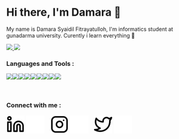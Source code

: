 # Hi there, I'm Damara 👋 

My name is Damara Syaidil Fitrayatulloh, I'm informatics student at gunadarma university. 
Curently i learn everything 🤣

  <p align="left">
  <a href="https://github.com/damarasf">
  <img height="170em" src="https://github-readme-stats-eight-theta.vercel.app/api/top-langs/?username=damarasf&layout=compact&langs_count=8&theme=buefy"/>
  <img height="170em" src="https://github-readme-stats-eight-theta.vercel.app/api?username=damarasf&show_icons=true&theme=buefy&include_all_commits=true&count_private=true"/>
  </a>
  </p>

### Languages and Tools :

  <img align="left" src="https://img.shields.io/badge/Visual%20Studio%20Code-0078d7.svg?style=for-the-badge&logo=visual-studio-code&logoColor=white"/>
  <img align="left" src="https://img.shields.io/badge/git-%23F05033.svg?style=for-the-badge&logo=git&logoColor=white"/>
  <img align="left" src="https://img.shields.io/badge/github-%23121011.svg?style=for-the-badge&logo=github&logoColor=white"/>
  <img align="left" src="https://img.shields.io/badge/java-%23ED8B00.svg?style=for-the-badge&logo=java&logoColor=white"/>
  <img align="left" src="https://img.shields.io/badge/go-%2300ADD8.svg?style=for-the-badge&logo=go&logoColor=white"/>
  <img align="left" src="https://img.shields.io/badge/laravel-%23FF2D20.svg?style=for-the-badge&logo=laravel&logoColor=white"/>
  <img align="left" src="https://img.shields.io/badge/node.js-6DA55F?style=for-the-badge&logo=node.js&logoColor=white"/>
  <img align="left" src="https://img.shields.io/badge/Flutter-%2302569B.svg?style=for-the-badge&logo=Flutter&logoColor=white"/>
  <img align="left" src="https://img.shields.io/badge/NetBeansIDE-1B6AC6.svg?style=for-the-badge&logo=apache-netbeans-ide&logoColor=white"/>
  
<br />
<br />
<br />


### Connect with me :

[![website](./img/linkedin-light.svg)](https://linkedin.com/in/damarasf#gh-light-mode-only)
[![website](./img/linkedin-dark.svg)](https://linkedin.com/in/damarasf#gh-dark-mode-only)
&nbsp;&nbsp;
[![website](./img/instagram-light.svg)](https://instagram.com/damara.sf#gh-light-mode-only)
[![website](./img/instagram-dark.svg)](https://instagram.com/damara.sf#gh-dark-mode-only)
&nbsp;&nbsp;
[![website](./img/twitter-light.svg)](https://twitter.com/asyourcrush#gh-light-mode-only)
[![website](./img/twitter-dark.svg)](https://twitter.com/asyourcrush#gh-dark-mode-only)
